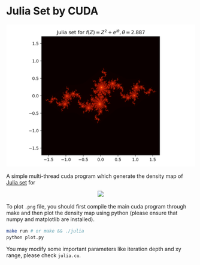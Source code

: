 # Julia Set by CUDA
![](./julia_DIM5000_theta2.887_dpi1000.png)

A simple multi-thread cuda program which generate the density map of [Julia set](https://en.wikipedia.org/wiki/Julia_set) for

<p align="center">
    <img src="https://latex.codecogs.com/svg.image?f_C(Z)&space;=&space;Z^2&space;&plus;&space;C,&space;Z\in\mathbb{C},&space;C&space;=&space;e^{i\theta}">
</p>

To plot `.png` file, you should first compile the main cuda program through make and then plot the density map using python (please ensure that numpy and matplotlib are installed).
```bash
make run # or make && ./julia
python plot.py
```
You may modify some important parameters like iteration depth and xy range, please check `julia.cu`.


